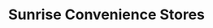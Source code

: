 ---
title: "Sunrise Convenience Stores"
url: /capac/sunrise-convenience-stores-south-main-street/
shop: convenience
---